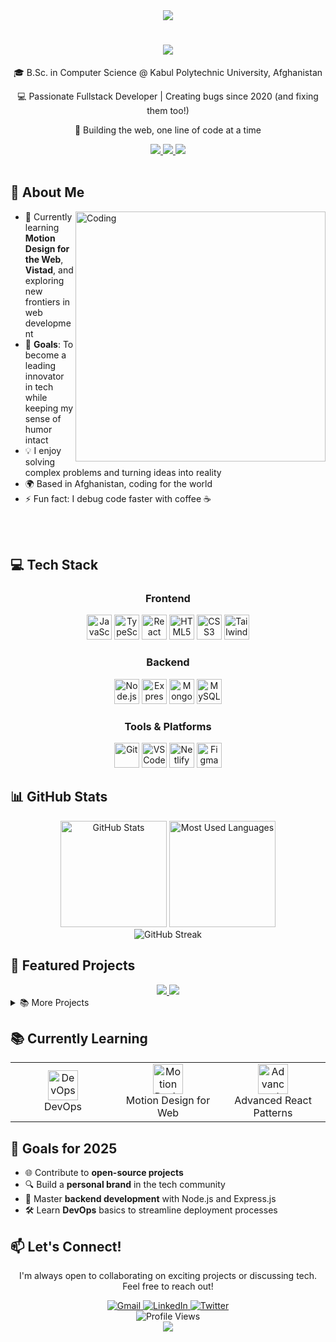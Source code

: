 <div align="center">
  <img src="https://capsule-render.vercel.app/api?type=waving&color=gradient&height=200&section=header&text=Zabih%20Keraam&fontSize=80&fontAlignY=35&animation=fadeIn" />
</div>

<h1 align="center">
  <img src="https://readme-typing-svg.herokuapp.com/?font=Righteous&size=35&center=true&vCenter=true&width=500&height=70&duration=4000&lines=Hi+There!+👋;I'm+Zabih+Keraam!;Fullstack+Developer;Problem+Solver;Continuous+Learner" />
</h1>

<div align="center">
  <p>🎓 B.Sc. in Computer Science @ Kabul Polytechnic University, Afghanistan</p>
  <p>💻 Passionate Fullstack Developer | Creating bugs since 2020 (and fixing them too!)</p>
  <p>🚀 Building the web, one line of code at a time</p>
</div>

<div align="center">
  <a href="mailto:keraamzabih@gmail.com">
    <img src="https://img.shields.io/badge/Email-keraamzabih@gmail.com-D14836?style=for-the-badge&logo=gmail&logoColor=white" />
  </a>
  <a href="https://af.linkedin.com/in/zabih-keraam">
    <img src="https://img.shields.io/badge/LinkedIn-Zabih_Keraam-0077B5?style=for-the-badge&logo=linkedin&logoColor=white" />
  </a>
  <a href="https://zabih-keraam.netlify.app/">
    <img src="https://img.shields.io/badge/Portfolio-zabih--keraam.netlify.app-00C7B7?style=for-the-badge&logo=netlify&logoColor=white" />
  </a>
</div>

<br/>

## 🚀 About Me

<img align="right" alt="Coding" width="400" src="https://camo.githubusercontent.com/c1dcb74cc1c1835b1d716f5051499a2814c683c806b15f04b0eba492863703e9/68747470733a2f2f63646e2e6472696262626c652e636f6d2f75736572732f3733303730332f73637265656e73686f74732f363538313234332f6176656e746f2e676966">

- 🌱 Currently learning **Motion Design for the Web**, **Vistad**, and exploring new frontiers in web development
- 🎯 **Goals**: To become a leading innovator in tech while keeping my sense of humor intact
- 💡 I enjoy solving complex problems and turning ideas into reality
- 🌍 Based in Afghanistan, coding for the world
- ⚡ Fun fact: I debug code faster with coffee ☕

<br/>
<br/>

## 💻 Tech Stack

<div align="center">
  <h3>Frontend</h3>
  <p>
    <a href="https://developer.mozilla.org/en-US/docs/Web/JavaScript"><img src="https://skillicons.dev/icons?i=js" alt="JavaScript" width="40" height="40"/></a>
    <a href="https://www.typescriptlang.org/"><img src="https://skillicons.dev/icons?i=ts" alt="TypeScript" width="40" height="40"/></a>
    <a href="https://reactjs.org/"><img src="https://skillicons.dev/icons?i=react" alt="React" width="40" height="40"/></a>
    <a href="https://www.w3schools.com/html/"><img src="https://skillicons.dev/icons?i=html" alt="HTML5" width="40" height="40"/></a>
    <a href="https://www.w3schools.com/css/"><img src="https://skillicons.dev/icons?i=css" alt="CSS3" width="40" height="40"/></a>
    <a href="https://tailwindcss.com/"><img src="https://skillicons.dev/icons?i=tailwind" alt="Tailwind CSS" width="40" height="40"/></a>
  </p>
  
  <h3>Backend</h3>
  <p>
    <a href="https://nodejs.org/"><img src="https://skillicons.dev/icons?i=nodejs" alt="Node.js" width="40" height="40"/></a>
    <a href="https://expressjs.com/"><img src="https://skillicons.dev/icons?i=express" alt="Express.js" width="40" height="40"/></a>
    <a href="https://www.mongodb.com/"><img src="https://skillicons.dev/icons?i=mongodb" alt="MongoDB" width="40" height="40"/></a>
    <a href="https://www.mysql.com/"><img src="https://skillicons.dev/icons?i=mysql" alt="MySQL" width="40" height="40"/></a>
  </p>
  
  <h3>Tools & Platforms</h3>
  <p>
    <a href="https://git-scm.com/"><img src="https://skillicons.dev/icons?i=git" alt="Git" width="40" height="40"/></a>
    <a href="https://code.visualstudio.com/"><img src="https://skillicons.dev/icons?i=vscode" alt="VS Code" width="40" height="40"/></a>
    <a href="https://www.netlify.com/"><img src="https://skillicons.dev/icons?i=netlify" alt="Netlify" width="40" height="40"/></a>
    <a href="https://www.figma.com/"><img src="https://skillicons.dev/icons?i=figma" alt="Figma" width="40" height="40"/></a>
  </p>
</div>

## 📊 GitHub Stats

<div align="center">
  <img src="https://github-readme-stats.vercel.app/api?username=Zabihkeraam1&show_icons=true&theme=tokyonight" alt="GitHub Stats" height="170" />
  <img src="https://github-readme-stats.vercel.app/api/top-langs/?username=Zabihkeraam1&layout=compact&theme=tokyonight" alt="Most Used Languages" height="170" />
</div>

<div align="center">
  <img src="https://github-readme-streak-stats.herokuapp.com/?user=Zabihkeraam1&theme=tokyonight" alt="GitHub Streak" />
</div>

## 🌟 Featured Projects

<div align="center">
  <a href="https://github.com/Zabihkeraam1/project-name-1">
    <img src="https://github-readme-stats.vercel.app/api/pin/?username=Zabihkeraam1&repo=project-name-1&theme=tokyonight" />
  </a>
  <a href="https://github.com/Zabihkeraam1/project-name-2">
    <img src="https://github-readme-stats.vercel.app/api/pin/?username=Zabihkeraam1&repo=project-name-2&theme=tokyonight" />
  </a>
</div>

<details>
  <summary>📚 More Projects</summary>
  <br>
  
  ### Project Name 1
  A brief description of the project. Explain what technologies you used and what problems you solved.
  
  [Live Demo](https://example.com) | [GitHub Repository](https://github.com/Zabihkeraam1/project-name-1)
  
  ### Project Name 2
  A brief description of the project. Explain what technologies you used and what problems you solved.
  
  [Live Demo](https://example.com) | [GitHub Repository](https://github.com/Zabihkeraam1/project-name-2)
  
  ### Project Name 3
  A brief description of the project. Explain what technologies you used and what problems you solved.
  
  [Live Demo](https://example.com) | [GitHub Repository](https://github.com/Zabihkeraam1/project-name-3)
</details>

## 📚 Currently Learning

<div align="center">
  <table>
    <tr>
      <td align="center" width="33%">
        <img src="https://img.icons8.com/color/48/000000/devops.png" width="48" height="48" alt="DevOps"/>
        <br>DevOps
      </td>
      <td align="center" width="33%">
        <img src="https://img.icons8.com/color/48/000000/animation.png" width="48" height="48" alt="Motion Design"/>
        <br>Motion Design for Web
      </td>
      <td align="center" width="33%">
        <img src="https://img.icons8.com/color/48/000000/react-native.png" width="48" height="48" alt="Advanced React"/>
        <br>Advanced React Patterns
      </td>
    </tr>
  </table>
</div>

## 🎯 Goals for 2025

- 🌐 Contribute to **open-source projects**
- 🔍 Build a **personal brand** in the tech community
- 🚀 Master **backend development** with Node.js and Express.js
- 🛠️ Learn **DevOps** basics to streamline deployment processes

## 📫 Let's Connect!

<div align="center">
  <p>I'm always open to collaborating on exciting projects or discussing tech. Feel free to reach out!</p>
  
  <a href="mailto:keraamzabih@gmail.com">
    <img src="https://img.shields.io/badge/Gmail-D14836?style=for-the-badge&logo=gmail&logoColor=white" alt="Gmail"/>
  </a>
  <a href="https://af.linkedin.com/in/zabih-keraam">
    <img src="https://img.shields.io/badge/LinkedIn-0077B5?style=for-the-badge&logo=linkedin&logoColor=white" alt="LinkedIn"/>
  </a>
  <a href="https://twitter.com/your-twitter-handle">
    <img src="https://img.shields.io/badge/Twitter-1DA1F2?style=for-the-badge&logo=twitter&logoColor=white" alt="Twitter"/>
  </a>
</div>

<div align="center">
  <img src="https://komarev.com/ghpvc/?username=zabih-keraam&color=blueviolet&style=flat-square&label=Profile+Views" alt="Profile Views" />
</div>

<div align="center">
  <img src="https://capsule-render.vercel.app/api?type=waving&color=gradient&height=100&section=footer" />
</div>
